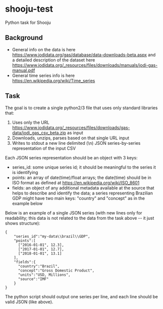 # shooju-test
Python task for Shooju

<h2>Background</h2>

- General info on the data is here https://www.jodidata.org/gas/database/data-downloads-beta.aspx and a detailed description of the dataset here https://www.jodidata.org/_resources/files/downloads/manuals/jodi-gas-manual.pdf
- General time series info is here https://en.wikipedia.org/wiki/Time_series

<h2>Task</h2>
The goal is to create a single python2/3 file that uses only standard libraries that:<br>

1. Uses only the URL https://www.jodidata.org/_resources/files/downloads/gas-data/jodi_gas_csv_beta.zip as input
2. Downloads, unzips, parses based on that single URL input
3. Writes to stdout a new line delimited (\n) JSON series-by-series representation of the input CSV

Each JSON series representation should be an object with 3 keys:

- series_id: some unique series id; it should be meaningful to the series it is identifying
- points: an array of date(time)/float arrays; the date(time) should be in ISO format as defined at https://en.wikipedia.org/wiki/ISO_8601
- fields: an object of any additional metadata available at the source that helps to describe and identify the data; a series representing Brazilian GDP might have two main keys: "country" and "concept" as in the example below

Below is an example of a single JSON series (with new lines only for readability; this data is not related to the data from the task above -- it just shows structure):

```
{
    "series_id":"my-data\\brazil\\GDP",
    "points":[
      ["2016-01-01", 12.3],
      ["2017-01-01", 12.7],
      ["2018-01-01", 13.1]
    ],
    "fields":{
      "country":"Brazil",
      "concept":"Gross Domestic Product",
      "units":"USD, Millions",
      "source":"IMF"
    }
}
```
The python script should output one series per line, and each line should be valid JSON (like above).
